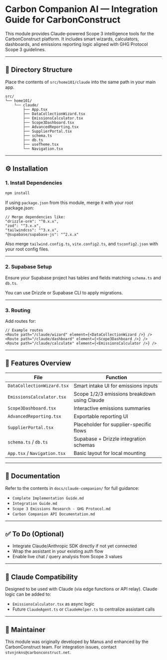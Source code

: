 
# Carbon Companion AI — Integration Guide for CarbonConstruct

This module provides Claude-powered Scope 3 intelligence tools for the CarbonConstruct platform. It includes smart wizards, calculators, dashboards, and emissions reporting logic aligned with GHG Protocol Scope 3 guidelines.

---

## 📂 Directory Structure

Place the contents of `src/home101/claude` into the same path in your main app.

```
src/
└── home101/
    └── claude/
        ├── App.tsx
        ├── DataCollectionWizard.tsx
        ├── EmissionsCalculator.tsx
        ├── Scope3Dashboard.tsx
        ├── AdvancedReporting.tsx
        ├── SupplierPortal.tsx
        ├── schema.ts
        ├── db.ts
        ├── useTheme.tsx
        └── Navigation.tsx
```

---

## ⚙️ Installation

### 1. **Install Dependencies**
```bash
npm install
```

If using `package.json` from this module, merge it with your root package.json:
```jsonc
// Merge dependencies like:
"drizzle-orm": "^0.x.x",
"zod": "^3.x.x",
"tailwindcss": "^3.x.x",
"@supabase/supabase-js": "^2.x.x"
```

Also merge `tailwind.config.ts`, `vite.config2.ts`, and `tsconfig2.json` with your root config files.

---

### 2. **Supabase Setup**
Ensure your Supabase project has tables and fields matching `schema.ts` and `db.ts`.

You can use Drizzle or Supabase CLI to apply migrations.

---

### 3. **Routing**
Add routes for:
```tsx
// Example routes
<Route path="/claude/wizard" element={<DataCollectionWizard />} />
<Route path="/claude/dashboard" element={<Scope3Dashboard />} />
<Route path="/claude/calculate" element={<EmissionsCalculator />} />
```

---

## 🧠 Features Overview

| File | Function |
|------|----------|
| `DataCollectionWizard.tsx` | Smart intake UI for emissions inputs |
| `EmissionsCalculator.tsx` | Scope 1/2/3 emissions breakdown using Claude |
| `Scope3Dashboard.tsx` | Interactive emissions summaries |
| `AdvancedReporting.tsx` | Exportable reporting UI |
| `SupplierPortal.tsx` | Placeholder for supplier-specific flows |
| `schema.ts` / `db.ts` | Supabase + Drizzle integration schemas |
| `App.tsx` / `Navigation.tsx` | Basic layout for local mounting |

---

## 📄 Documentation

Refer to the contents in `docs/claude-companion/` for full guidance:
- `Complete Implementation Guide.md`
- `Integration Guide.md`
- `Scope 3 Emissions Research - GHG Protocol.md`
- `Carbon Companion API Documentation.md`

---

## ✅ To Do (Optional)

- Integrate Claude/Anthropic SDK directly if not yet connected
- Wrap the assistant in your existing auth flow
- Enable live chat / query analysis from Scope 3 values

---

## 🧠 Claude Compatibility

Designed to be used with Claude (via edge functions or API relay). Claude logic can be added to:
- `EmissionsCalculator.tsx` as async logic
- Future `ClaudeAgent.ts` or `ClaudeHelper.ts` to centralize assistant calls

---

## 🤝 Maintainer

This module was originally developed by Manus and enhanced by the CarbonConstruct team. For integration issues, contact `stvnjnkns@carbonconstruct.net`.
